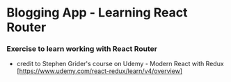 # Blogging App - Learning React Router


### Exercise to learn working with React Router
* credit to Stephen Grider's course on Udemy - Modern React with Redux
[https://www.udemy.com/react-redux/learn/v4/overview]
